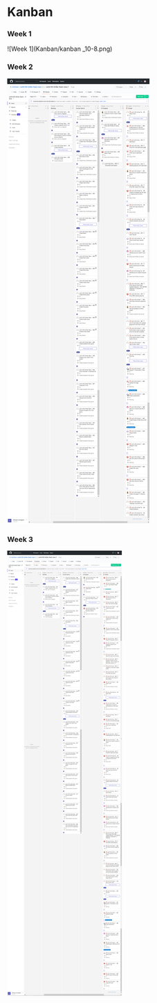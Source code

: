 # Kanban

### Week 1
![Week 1](Kanban/kanban _10-8.png)

### Week 2
![Week 2](Kanban/Kanban_10_25.png)

### Week 3
![Week 3](Kanban/kanban_10-29.png)
